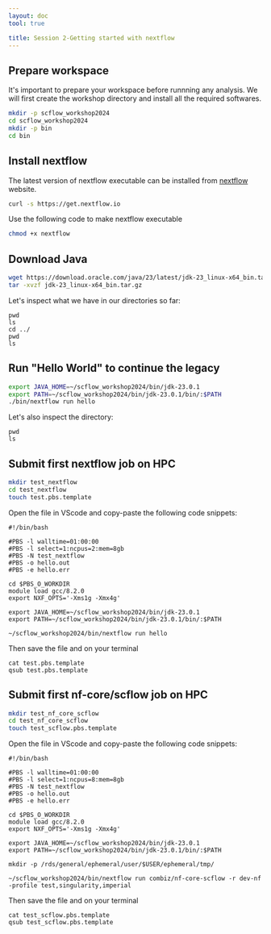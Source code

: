 ```yaml
---
layout: doc
tool: true

title: Session 2-Getting started with nextflow
---
```


## Prepare workspace

It's important to prepare your workspace before runnning any analysis. We will first create the workshop directory and install all the required softwares. 

```bash
mkdir -p scflow_workshop2024
cd scflow_workshop2024
mkdir -p bin
cd bin
```


## Install nextflow

The latest version of nextflow executable can be installed from [nextflow](https://www.nextflow.io/docs/latest/install.html) website.

```bash
curl -s https://get.nextflow.io
```

Use the following code to make nextflow executable

```bash
chmod +x nextflow
```

## Download Java 

```bash
wget https://download.oracle.com/java/23/latest/jdk-23_linux-x64_bin.tar.gz
tar -xvzf jdk-23_linux-x64_bin.tar.gz
```

Let's inspect what we have in our directories so far:

```
pwd
ls
cd ../
pwd
ls
```

## Run "Hello World" to continue the legacy

```bash
export JAVA_HOME=~/scflow_workshop2024/bin/jdk-23.0.1
export PATH=~/scflow_workshop2024/bin/jdk-23.0.1/bin/:$PATH
./bin/nextflow run hello
```

Let's also inspect the directory:

```
pwd
ls
```

## Submit first nextflow job on HPC

```bash
mkdir test_nextflow
cd test_nextflow
touch test.pbs.template
```

Open the file in VScode and copy-paste the following code snippets:

```
#!/bin/bash

#PBS -l walltime=01:00:00
#PBS -l select=1:ncpus=2:mem=8gb
#PBS -N test_nextflow
#PBS -o hello.out
#PBS -e hello.err

cd $PBS_O_WORKDIR
module load gcc/8.2.0
export NXF_OPTS='-Xms1g -Xmx4g'

export JAVA_HOME=~/scflow_workshop2024/bin/jdk-23.0.1
export PATH=~/scflow_workshop2024/bin/jdk-23.0.1/bin/:$PATH

~/scflow_workshop2024/bin/nextflow run hello
```

Then save the file and on your terminal

```
cat test.pbs.template
qsub test.pbs.template
```

## Submit first nf-core/scflow job on HPC

```bash
mkdir test_nf_core_scflow
cd test_nf_core_scflow
touch test_scflow.pbs.template
```

Open the file in VScode and copy-paste the following code snippets:

```
#!/bin/bash

#PBS -l walltime=01:00:00
#PBS -l select=1:ncpus=8:mem=8gb
#PBS -N test_nextflow
#PBS -o hello.out
#PBS -e hello.err

cd $PBS_O_WORKDIR
module load gcc/8.2.0
export NXF_OPTS='-Xms1g -Xmx4g'

export JAVA_HOME=~/scflow_workshop2024/bin/jdk-23.0.1
export PATH=~/scflow_workshop2024/bin/jdk-23.0.1/bin/:$PATH

mkdir -p /rds/general/ephemeral/user/$USER/ephemeral/tmp/

~/scflow_workshop2024/bin/nextflow run combiz/nf-core-scflow -r dev-nf -profile test,singularity,imperial
```

Then save the file and on your terminal

```
cat test_scflow.pbs.template
qsub test_scflow.pbs.template
```